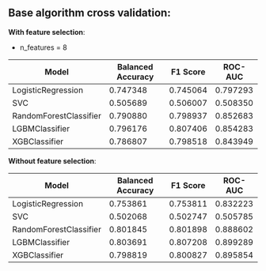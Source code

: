 ## Base algorithm cross validation:

**With feature selection**:
- n_features = 8

|Model|Balanced Accuracy|F1 Score|ROC-AUC|
|-|-|-|-|
LogisticRegression|0.747348|0.745064|0.797293|
|SVC|0.505689|0.506007|0.508350|
|RandomForestClassifier|0.790880|0.798937|0.852683|
|LGBMClassifier|0.796176|0.807406|0.854283|
|XGBClassifier|0.786807|0.798518|0.843949|

**Without feature selection**:

|Model|Balanced Accuracy|F1 Score|ROC-AUC|
|-|-|-|-|
|LogisticRegression|0.753861|0.753811|0.832223|
|SVC|0.502068|0.502747|0.505785|
|RandomForestClassifier|0.801845|0.801898|0.888602|
|LGBMClassifier|0.803691|0.807208|0.899289|
|XGBClassifier|0.798819|0.800827|0.895854|